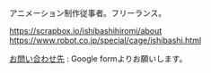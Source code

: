アニメーション制作従事者。フリーランス。

https://scrapbox.io/ishibashihiromi/about  
https://www.robot.co.jp/special/cage/ishibashi.html

[お問い合わせ先](https://forms.gle/cyh4h2ci5JziuZU47)  : Google formよりお願いします。

